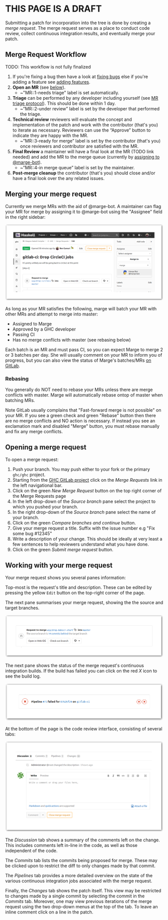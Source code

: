 <!--
To generate images with borders:
```
mkdir -p shadow
rm shadow/*
for i in *.png; do 
        nix run nixpkgs.imagemagick -c \
                convert $i -bordercolor white -border 50 \
                \( +clone -background black -shadow 80x5+2+2 \) \
                +swap -background white -layers merge +repage \
                shadow/$i
done
```
-->

# THIS PAGE IS A DRAFT

Submitting a patch for incorporation into the tree is done by creating a *merge request*. The merge request serves as a place to conduct code review, collect continuous integration results, and eventually merge your patch.

## Merge Request Workflow

TODO: This workflow is not fully finalized

1. If you're fixing a bug then have a look at [fixing bugs](working-conventions/fixing-bugs) else if you're adding a feature see [adding features](/working-conventions/adding-features).
1. **Open an MR** (see [below](#opening-a-merge-request)).
    * ~"MR::1-needs triage" label is set automatically.
1. **Triage** can be performed by any developer including yourself (see [MR triage protocol](/gitlab/merge-requests#triage-protocol)). This should be done within 1 day.
    * ~”MR::2-under review” label is set by the developer that performed the triage.
1. **Technical review** reviewers will evaluate the concept and implementation of the patch and work with the contributor (that's you) to iterate as necessary. Reviewers can use the “Approve” button to indicate they are happy with the MR.
    * ~”MR::3-ready for merge” label is set by the contributor (that's you) once reviewers and contributor are satisfied with the MR.
1. **Final Review** a maintainer will have a final look at the MR (TODO link needed) and add the MR to the merge queue (currently by [assigning to @marge-bot](#merging-your-merge-request)).
    * ~”MR::4-in merge queue” label is set by the maintainer.
1. **Post-merge cleanup** the contributor (that's you) should close and/or have a final look over the any related issues.

## Merging your merge request

Currently we merge MRs with the aid of @marge-bot. A maintainer can flag your MR for merge by assigning it to @marge-bot using the "Assignee" field in the right sidebar:

![assigning-marge](uploads/50ccd3f10f6eaf3172a7dca081413660/assigning-marge.png)

As long as your MR satisfies the following, marge will batch your MR with other MRs and attempt to merge into master:

* Assigned to Marge
* Approved by a GHC developer
* Passing CI
* Has no merge conflicts with master (see rebasing below)

Each batch is an MR and must pass CI, so you can expect Marge to merge 2 or 3 batches per day. She will usually comment on your MR to inform you of progress, but you can also view the status of Marge's batches/MRs [on GitLab](https://gitlab.haskell.org/ghc/ghc/merge_requests?scope=all&utf8=%E2%9C%93&state=all&author_username=marge-bot).

### Rebasing

You generally do NOT need to rebase your MRs unless there are merge conflicts with master. Marge will automatically rebase ontop of master when batching MRs.

Note GitLab usually complains that "Fast-forward merge is not possible" on your MR. If you see a green check and green "Rebase" button then there are no merge conflicts and NO action is necessary. If instead you see an exclamation mark and disabled "Merge" button, you must rebase manually and fix any merge conflicts.

## Opening a merge request

To open a merge request:

1. Push your branch. You may push either to your fork or the primary `ghc/ghc` project.
2. Starting from the [GHC GitLab project](https://gitlab.haskell.org/ghc/ghc) click on the *Merge Requests* link in the left navigational bar.
3. Click on the green *New Merge Request* button on the top right corner of the Merge Requests page
4. In the left drop-down of the *Source branch* pane select the project to which you pushed your branch.
5. In the right drop-down of the *Source branch* pane select the name of your branch.
6. Click on the green *Compare branches and continue* button.
7. Give your merge request a title. Suffix with the issue number e.g "Fix some bug #12345"
8. Write a description of your change. This should be ideally at very least a few sentences to help reviewers understand what you have done.
9. Click on the green *Submit merge request* button.

## Working with your merge request

Your merge request shows you several panes information:

Top-most is the request's title and description. These can be edited by pressing the yellow `Edit` button on the top-right corner of the page.

The next pane summarises your merge request, showing the the source and target branches.

![request-summary](uploads/a6b259498530ea48964a11c2539447d2/request-summary.png)

The next pane shows the status of the merge request's continuous integration builds. If the build has failed you can click on the red *X* icon to see the build log.

![pipeline](uploads/3e1bf21a870eef5608665f9d6e6a48de/pipeline.png)

At the bottom of the page is the code review interface, consisting of several tabs:

![code-review](uploads/f90d8a2f0a3716669546ae1fd43480c1/code-review.png)

The *Discussion* tab shows a summary of the comments left on the change. This includes comments left in-line in the code, as well as those independent of the code. 

The *Commits* tab lists the commits being proposed for merge. These may be clicked upon to restrict the diff to only changes made by that commit. 

The *Pipelines* tab provides a more detailed overview on the state of the various continuous integration jobs associated with the merge request.

Finally, the *Changes* tab shows the patch itself. This view may be restricted to changes made by a single commit by selecting the commit in the *Commits* tab. Moreover, one may view previous iterations of the merge request using the two drop-down menus at the top of the tab. To leave an inline comment click on a line in the patch.